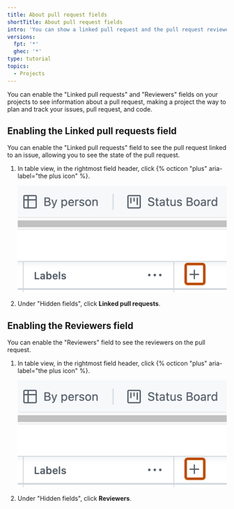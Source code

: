 ```yaml
---
title: About pull request fields
shortTitle: About pull request fields
intro: 'You can show a linked pull request and the pull request reviewers in your projects.'
versions:
  fpt: '*'
  ghec: '*'
type: tutorial
topics:
  - Projects
---
```


You can enable the "Linked pull requests" and "Reviewers" fields on your projects to see information about a pull request, making a project the way to plan and track your issues, pull request, and code.

## Enabling the Linked pull requests field

You can enable the "Linked pull requests" field to see the pull request linked to an issue, allowing you to see the state of the pull request.

1. In table view, in the rightmost field header, click {% octicon "plus" aria-label="the plus icon" %}.

   ![Screenshot of a project. The "Add field" button, indicated by a plus icon, is highlighted with an orange outline.](/assets/images/help/projects-v2/new-field-button.png)

1. Under "Hidden fields", click **Linked pull requests**.

## Enabling the Reviewers field

You can enable the "Reviewers" field to see the reviewers on the pull request.

1. In table view, in the rightmost field header, click {% octicon "plus" aria-label="the plus icon" %}.

   ![Screenshot of a project. The "Add field" button, indicated by a plus icon, is highlighted with an orange outline.](/assets/images/help/projects-v2/new-field-button.png)

1. Under "Hidden fields", click **Reviewers**.
